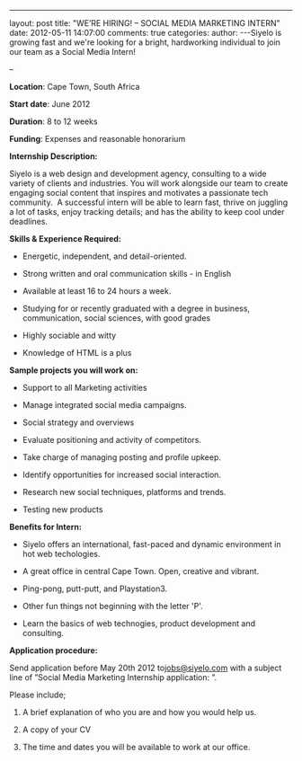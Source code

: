 

---
layout: post
title: "WE’RE HIRING! – SOCIAL MEDIA MARKETING INTERN"
date: 2012-05-11 14:07:00
comments: true
categories:
author: 
---Siyelo is growing fast and we're looking for a bright, hardworking individual to join our team as a Social Media Intern!

–

**Location**: Cape Town, South Africa

**Start date**: June 2012

**Duration**: 8 to 12 weeks

**Funding**: Expenses and reasonable honorarium



**Internship Description:**

Siyelo is a web design and development agency, consulting to a wide variety of clients and industries. You will work alongside our team to create engaging social content that inspires and motivates a passionate tech community.  A successful intern will be able to learn fast, thrive on juggling a lot of tasks, enjoy tracking details; and has the ability to keep cool under deadlines.



**Skills & Experience Required:**

- Energetic, independent, and detail-oriented.

- Strong written and oral communication skills - in English

- Available at least 16 to 24 hours a week.

- Studying for or recently graduated with a degree in business, communication, social sciences, with good grades

- Highly sociable and witty

- Knowledge of HTML is a plus



**Sample projects you will work on:**

- Support to all Marketing activities

- Manage integrated social media campaigns.

- Social strategy and overviews

- Evaluate positioning and activity of competitors.

- Take charge of managing posting and profile upkeep.

- Identify opportunities for increased social interaction.

- Research new social techniques, platforms and trends.

- Testing new products



**Benefits for Intern:**

- Siyelo offers an international, fast-paced and dynamic environment in hot web techologies.

- A great office in central Cape Town. Open, creative and vibrant.

- Ping-pong, putt-putt, and Playstation3.

- Other fun things not beginning with the letter 'P'.

- Learn the basics of web technogies, product development and consulting.



**Application procedure:**

Send application before May 20th 2012 to[jobs@siyelo.com](mailto:jobs@siyelo.com) with a subject line of ”Social Media Marketing Internship application: <your name>”.

Please include;

1. A brief explanation of who you are and how you would help us.

2. A copy of your CV

3. The time and dates you will be available to work at our office.